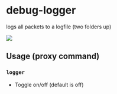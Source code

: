 # debug-logger
logs all packets to a logfile (two folders up)

<img src=https://i.imgur.com/NNHsGhx.jpg>

## Usage (proxy command)
### `logger`
- Toggle on/off (default is off)



